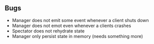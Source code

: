 ## Bugs
* Manager does not emit some event whenever a client shuts down
* Manager does not emot even whenever a clients crashes
* Spectator does not rehydrate state
* Manager only persist state in memory (needs something more)
